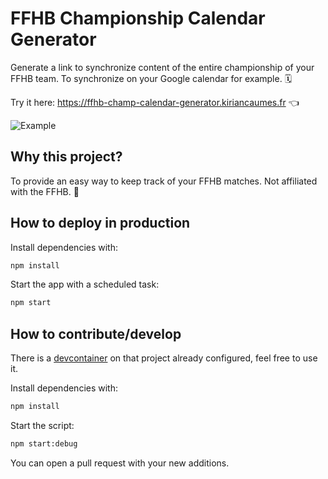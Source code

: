 # FFHB Championship Calendar Generator

Generate a link to synchronize content of the entire championship of your FFHB team. To synchronize on your Google calendar for example. 🗓️

Try it here: <https://ffhb-champ-calendar-generator.kiriancaumes.fr> 👈

![Example](https://user-images.githubusercontent.com/24525092/220756038-ac93f87e-ad2f-42c9-bceb-31e65bcfcaa7.png)

## Why this project?

To provide an easy way to keep track of your FFHB matches. Not affiliated with the FFHB. 🤾

## How to deploy in production

Install dependencies with:

```sh
npm install
```

Start the app with a scheduled task:

```sh
npm start
```

## How to contribute/develop

There is a [devcontainer](https://code.visualstudio.com/docs/devcontainers/containers) on that project already configured, feel free to use it.

Install dependencies with:

```sh
npm install
```

Start the script:

```sh
npm start:debug
```

You can open a pull request with your new additions.
